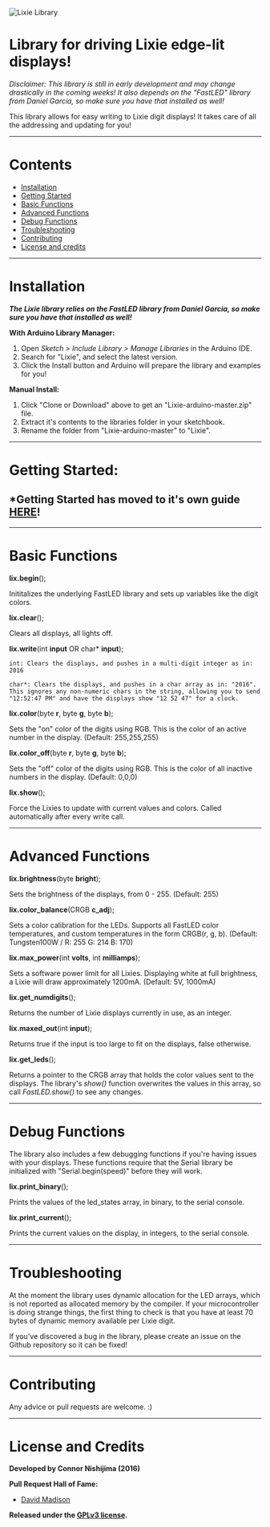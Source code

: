 ![Lixie Library](http://i.imgur.com/IzgIYfg.jpg)

# Library for driving Lixie edge-lit displays!

*Disclaimer: This library is still in early development and may change drastically in the coming weeks! It also depends on the "FastLED" library from Daniel Garcia, so make sure you have that installed as well!*

This library allows for easy writing to Lixie digit displays! It takes care of all the addressing and updating for you!

----------
# Contents
- [Installation](#installation)
- [Getting Started](#getting-started)
- [Basic Functions](#basic-functions)
- [Advanced Functions](#advanced-functions)
- [Debug Functions](#debug-functions)
- [Troubleshooting](#troubleshooting)
- [Contributing](#contributing)
- [License and credits](#license-and-credits)

----------
# Installation

***The Lixie library relies on the FastLED library from Daniel Garcia, so make sure you have that installed as well!***

**With Arduino Library Manager:**

1. Open *Sketch > Include Library > Manage Libraries* in the Arduino IDE.
2. Search for "Lixie", and select the latest version.
3. Click the Install button and Arduino will prepare the library and examples for you!

**Manual Install:**

1. Click "Clone or Download" above to get an "Lixie-arduino-master.zip" file.
2. Extract it's contents to the libraries folder in your sketchbook.
3. Rename the folder from "Lixie-arduino-master" to "Lixie".

------------
# Getting Started:

## \*Getting Started has moved to it's own guide [HERE](https://github.com/connornishijima/Lixie-arduino/blob/master/getting-started.md)!

----------
# Basic Functions

**lix.begin**();

Inititalizes the underlying FastLED library and sets up variables like the digit colors.

**lix.clear**();

Clears all displays, all lights off.

**lix.write**(int **input** OR char* **input**);

    int: Clears the displays, and pushes in a multi-digit integer as in: 2016

    char*: Clears the displays, and pushes in a char array as in: "2016". This ignores any non-numeric chars in the string, allowing you to send "12:52:47 PM" and have the displays show "12 52 47" for a clock.

**lix.color**(byte **r**, byte **g**, byte **b**);

Sets the "on" color of the digits using RGB. This is the color of an active number in the display. (Default: 255,255,255)

**lix.color_off**(byte **r**, byte **g**, byte **b**);

Sets the "off" color of the digits using RGB. This is the color of all inactive numbers in the display. (Default: 0,0,0)

**lix.show**();

Force the Lixies to update with current values and colors. Called automatically after every write call.

----------
# Advanced Functions

**lix.brightness**(byte **bright**);

Sets the brightness of the displays, from 0 - 255. (Default: 255)

**lix.color_balance**(CRGB **c_adj**);

Sets a color calibration for the LEDs. Supports all FastLED color temperatures, and custom temperatures in the form CRGB(r, g, b). (Default: Tungsten100W / R: 255 G: 214 B: 170)

**lix.max_power**(int **volts**, int **milliamps**);

Sets a software power limit for all Lixies. Displaying white at full brightness, a Lixie will draw approximately 1200mA. (Default: 5V, 1000mA)

**lix.get_numdigits**();

Returns the number of Lixie displays currently in use, as an integer.

**lix.maxed_out**(int **input**);

Returns true if the input is too large to fit on the displays, false otherwise.

**lix.get_leds**();

Returns a pointer to the CRGB array that holds the color values sent to the displays. The library's *show()* function overwrites the values in this array, so call *FastLED.show()* to see any changes.

----------
# Debug Functions

The library also includes a few debugging functions if you're having issues with your displays. These functions require that the Serial library be initialized with "Serial.begin(speed)" before they will work.

**lix.print_binary**();

Prints the values of the led_states array, in binary, to the serial console.

**lix.print_current**();

Prints the current values on the display, in integers, to the serial console.

----------
# Troubleshooting

At the moment the library uses dynamic allocation for the LED arrays, which is not reported as allocated memory by the compiler. If your microcontroller is doing strange things, the first thing to check is that you have at least 70 bytes of dynamic memory available per Lixie digit.

If you've discovered a bug in the library, please create an issue on the Github repository so it can be fixed!

----------
# Contributing
Any advice or pull requests are welcome. :)

----------
# License and Credits
**Developed by Connor Nishijima (2016)**

**Pull Request Hall of Fame:**
- [David Madison](https://github.com/dmadison)

**Released under the [GPLv3 license](http://www.gnu.org/licenses/gpl-3.0.en.html).**
